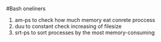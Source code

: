#Bash oneliners
1. am-ps to check how much memory eat conrete proccess
2. duu to constant check increasing of filesize
3. srt-ps to sort processes by the most memory-consuming

